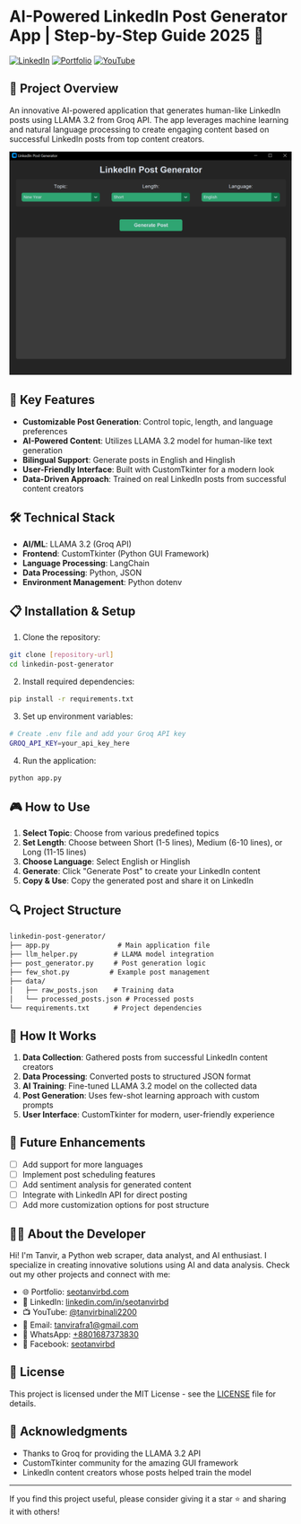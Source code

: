 # AI-Powered LinkedIn Post Generator App | Step-by-Step Guide 2025 🚀

[![LinkedIn](https://img.shields.io/badge/Connect%20on-LinkedIn-blue)](https://www.linkedin.com/in/seotanvirbd/)
[![Portfolio](https://img.shields.io/badge/Visit-Portfolio-green)](https://seotanvirbd.com/)
[![YouTube](https://img.shields.io/badge/Subscribe-YouTube-red)](https://www.youtube.com/@tanvirbinali2200)

## 🎯 Project Overview

An innovative AI-powered application that generates human-like LinkedIn posts using LLAMA 3.2 from Groq API. The app leverages machine learning and natural language processing to create engaging content based on successful LinkedIn posts from top content creators.

![LinkedIn Post Generator Interface](https://github.com/seotanvirbd/Linkedin-Post-Generator/blob/main/linkedin_post_generator_customtkinter.png)

## 🌟 Key Features

- **Customizable Post Generation**: Control topic, length, and language preferences
- **AI-Powered Content**: Utilizes LLAMA 3.2 model for human-like text generation
- **Bilingual Support**: Generate posts in English and Hinglish
- **User-Friendly Interface**: Built with CustomTkinter for a modern look
- **Data-Driven Approach**: Trained on real LinkedIn posts from successful content creators

## 🛠️ Technical Stack

- **AI/ML**: LLAMA 3.2 (Groq API)
- **Frontend**: CustomTkinter (Python GUI Framework)
- **Language Processing**: LangChain
- **Data Processing**: Python, JSON
- **Environment Management**: Python dotenv

## 📋 Installation & Setup

1. Clone the repository:
```bash
git clone [repository-url]
cd linkedin-post-generator
```

2. Install required dependencies:
```bash
pip install -r requirements.txt
```

3. Set up environment variables:
```bash
# Create .env file and add your Groq API key
GROQ_API_KEY=your_api_key_here
```

4. Run the application:
```bash
python app.py
```

## 🎮 How to Use

1. **Select Topic**: Choose from various predefined topics
2. **Set Length**: Choose between Short (1-5 lines), Medium (6-10 lines), or Long (11-15 lines)
3. **Choose Language**: Select English or Hinglish
4. **Generate**: Click "Generate Post" to create your LinkedIn content
5. **Copy & Use**: Copy the generated post and share it on LinkedIn

## 🔍 Project Structure

```
linkedin-post-generator/
├── app.py                 # Main application file
├── llm_helper.py         # LLAMA model integration
├── post_generator.py     # Post generation logic
├── few_shot.py          # Example post management
├── data/
│   ├── raw_posts.json    # Training data
│   └── processed_posts.json # Processed posts
└── requirements.txt      # Project dependencies
```

## 🤖 How It Works

1. **Data Collection**: Gathered posts from successful LinkedIn content creators
2. **Data Processing**: Converted posts to structured JSON format
3. **AI Training**: Fine-tuned LLAMA 3.2 model on the collected data
4. **Post Generation**: Uses few-shot learning approach with custom prompts
5. **User Interface**: CustomTkinter for modern, user-friendly experience

## 🔮 Future Enhancements

- [ ] Add support for more languages
- [ ] Implement post scheduling features
- [ ] Add sentiment analysis for generated content
- [ ] Integrate with LinkedIn API for direct posting
- [ ] Add more customization options for post structure

## 👨‍💻 About the Developer

Hi! I'm Tanvir, a Python web scraper, data analyst, and AI enthusiast. I specialize in creating innovative solutions using AI and data analysis. Check out my other projects and connect with me:

- 🌐 Portfolio: [seotanvirbd.com](https://seotanvirbd.com/)
- 💼 LinkedIn: [linkedin.com/in/seotanvirbd](https://www.linkedin.com/in/seotanvirbd/)
- 📺 YouTube: [@tanvirbinali2200](https://www.youtube.com/@tanvirbinali2200)
- 📧 Email: tanvirafra1@gmail.com
- 💬 WhatsApp: [+8801687373830](https://api.whatsapp.com/send?phone=8801687373830)
- 📱 Facebook: [seotanvirbd](https://www.facebook.com/seotanvirbd)

## 📄 License

This project is licensed under the MIT License - see the [LICENSE](LICENSE) file for details.

## 🙏 Acknowledgments

- Thanks to Groq for providing the LLAMA 3.2 API
- CustomTkinter community for the amazing GUI framework
- LinkedIn content creators whose posts helped train the model

---

If you find this project useful, please consider giving it a star ⭐ and sharing it with others!
